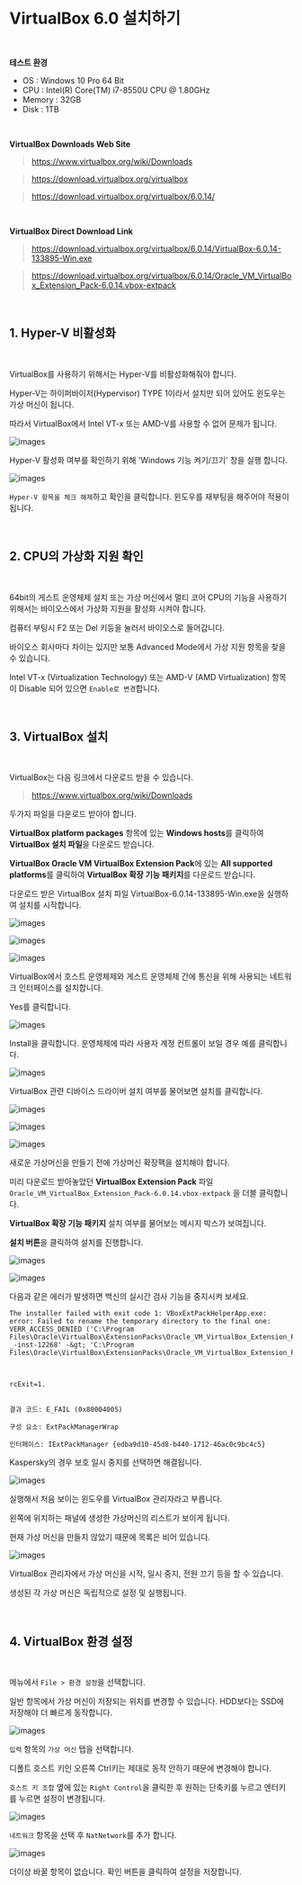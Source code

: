 # VirtualBox 6.0 설치하기

<br/>

**테스트 환경**

- OS : Windows 10 Pro 64 Bit
- CPU : Intel(R) Core(TM) i7-8550U CPU @ 1.80GHz
- Memory : 32GB
- Disk : 1TB

<br/>

**VirtualBox Downloads Web Site**

> https://www.virtualbox.org/wiki/Downloads

> https://download.virtualbox.org/virtualbox

> https://download.virtualbox.org/virtualbox/6.0.14/

<br/>

**VirtualBox Direct Download Link**

> https://download.virtualbox.org/virtualbox/6.0.14/VirtualBox-6.0.14-133895-Win.exe

> https://download.virtualbox.org/virtualbox/6.0.14/Oracle_VM_VirtualBox_Extension_Pack-6.0.14.vbox-extpack

<br/>

## 1. Hyper-V 비활성화

<br/>

VirtualBox를 사용하기 위해서는 Hyper-V를 비활성화해줘야 합니다.

Hyper-V는 하이퍼바이저(Hypervisor) TYPE 1이라서 설치만 되어 있어도 윈도우는 가상 머신이 됩니다.

따라서 VirtualBox에서 Intel VT-x 또는 AMD-V를 사용할 수 없어 문제가 됩니다.

![images](../Images/2019/10/2019-10-18_1508_01.png)

Hyper-V 활성화 여부를 확인하기 위해 'Windows 기능 켜기/끄기' 창을 실행 합니다.

![images](../Images/2019/10/2019-10-18_1508_02.png)

`Hyper-V 항목을 체크 해제`하고 확인을 클릭합니다. 윈도우를 재부팅을 해주어야 적용이 됩니다.

<br/>

## 2. CPU의 가상화 지원 확인

<br/>

64bit의 게스트 운영체제 설치 또는 가상 머신에서 멀티 코어 CPU의 기능을 사용하기 위해서는 바이오스에서 가상화 지원을 활성화 시켜야 합니다.

컴퓨터 부팅시 F2 또는 Del 키등을 눌러서 바이오스로 들어갑니다.

바이오스 회사마다 차이는 있지만 보통 Advanced Mode에서 가상 지원 항목을 찾을 수 있습니다.

Intel VT-x (Virtualization Technology) 또는 AMD-V (AMD Virtualization) 항목이 Disable 되어 있으면 `Enable로 변경`합니다.

<br/>

## 3. VirtualBox 설치

<br/>

VirtualBox는 다음 링크에서 다운로드 받을 수 있습니다.

> https://www.virtualbox.org/wiki/Downloads

두가지 파일을 다운로드 받아야 합니다.

**VirtualBox platform packages** 항목에 있는 **Windows hosts**를 클릭하여 **VirtualBox 설치 파일**을 다운로드 받습니다.

**VirtualBox Oracle VM VirtualBox Extension Pack**에 있는 **All supported platforms**를 클릭하여 **VirtualBox 확장 기능 패키지**를 다운로드 받습니다.

다운로드 받은 VirtualBox 설치 파일 VirtualBox-6.0.14-133895-Win.exe을 실행하여 설치를 시작합니다.

![images](../Images/2019/10/2019-10-18_1508_03.png)

![images](../Images/2019/10/2019-10-18_1508_04.png)

![images](../Images/2019/10/2019-10-18_1508_05.png)

VirtualBox에서 호스트 운영체제와 게스트 운영체제 간에 통신을 위해 사용되는 네트워크 인터페이스를 설치합니다.

Yes를 클릭합니다.

![images](../Images/2019/10/2019-10-18_1508_06.png)

Install을 클릭합니다. 운영체제에 따라 사용자 계정 컨트롤이 보일 경우 예를 클릭합니다.

![images](../Images/2019/10/2019-10-18_1508_07.png)

VirtualBox 관련 디바이스 드라이버 설치 여부를 물어보면 설치를 클릭합니다.

![images](../Images/2019/10/2019-10-18_1508_08.png)

![images](../Images/2019/10/2019-10-18_1508_09.png)

![images](../Images/2019/10/2019-10-18_1508_10.png)

새로운 가상머신을 만들기 전에 가상머신 확장팩을 설치해야 합니다.

미리 다운로드 받아놓았던 **VirtualBox Extension Pack** 파일 `Oracle_VM_VirtualBox_Extension_Pack-6.0.14.vbox-extpack` 을 더블 클릭합니다.

**VirtualBox 확장 기능 패키지** 설치 여부를 물어보는 메시지 박스가 보여집니다.

**설치 버튼**을 클릭하여 설치를 진행합니다.

![images](../Images/2019/10/2019-10-18_1508_11.png)

![images](../Images/2019/10/2019-10-18_1508_12.png)

다음과 같은 에러가 발생하면 백신의 실시간 검사 기능을 중지시켜 보세요.

```
The installer failed with exit code 1: VBoxExtPackHelperApp.exe: error: Failed to rename the temporary directory to the final one: VERR_ACCESS_DENIED ('C:\Program Files\Oracle\VirtualBox\ExtensionPacks\Oracle_VM_VirtualBox_Extension_Pack-_-inst-12268' -&gt; 'C:\Program Files\Oracle\VirtualBox\ExtensionPacks\Oracle_VM_VirtualBox_Extension_Pack')



rcExit=1.


결과 코드: E_FAIL (0x80004005)

구성 요소: ExtPackManagerWrap

인터페이스: IExtPackManager {edba9d10-45d8-b440-1712-46ac0c9bc4c5}
```

Kaspersky의 경우 보호 일시 중지를 선택하면 해결됩니다.

![images](../Images/2019/10/2019-10-18_1508_13.png)

실행해서 처음 보이는 윈도우를 VirtualBox 관리자라고 부릅니다.

왼쪽에 위치하는 패널에 생성한 가상머신의 리스트가 보이게 됩니다.

현재 가상 머신을 만들지 않았기 때문에 목록은 비어 있습니다.

![images](../Images/2019/10/2019-10-18_1508_14.png)

VirtualBox 관리자에서 가상 머신을 시작, 일시 중지, 전원 끄기 등을 할 수 있습니다.

생성된 각 가상 머신은 독립적으로 설정 및 실행됩니다.

<br/>

## 4. VirtualBox 환경 설정

<br/>

메뉴에서 `File > 환경 설정`을 선택합니다.

일반 항목에서 가상 머신이 저장되는 위치를 변경할 수 있습니다. HDD보다는 SSD에 저장해야 더 빠르게 동작합니다.

![images](../Images/2019/10/2019-10-18_1508_15.png)

`입력` 항목의 `가상 머신` 탭을 선택합니다.

디폴트 호스트 키인 오른쪽 Ctrl키는 제대로 동작 안하기 때문에 변경해야 합니다.

`호스트 키 조합` 옆에 있는 `Right Control`을 클릭한 후 원하는 단축키를 누르고 엔터키를 누르면 설정이 변경됩니다.

![images](../Images/2019/10/2019-10-18_1508_16.png)

`네트워크` 항목을 선택 후 `NatNetwork`를 추가 합니다.

![images](../Images/2019/10/2019-10-18_1508_34.png)

더이상 바꿀 항목이 없습니다. 확인 버튼을 클릭하여 설정을 저장합니다.
